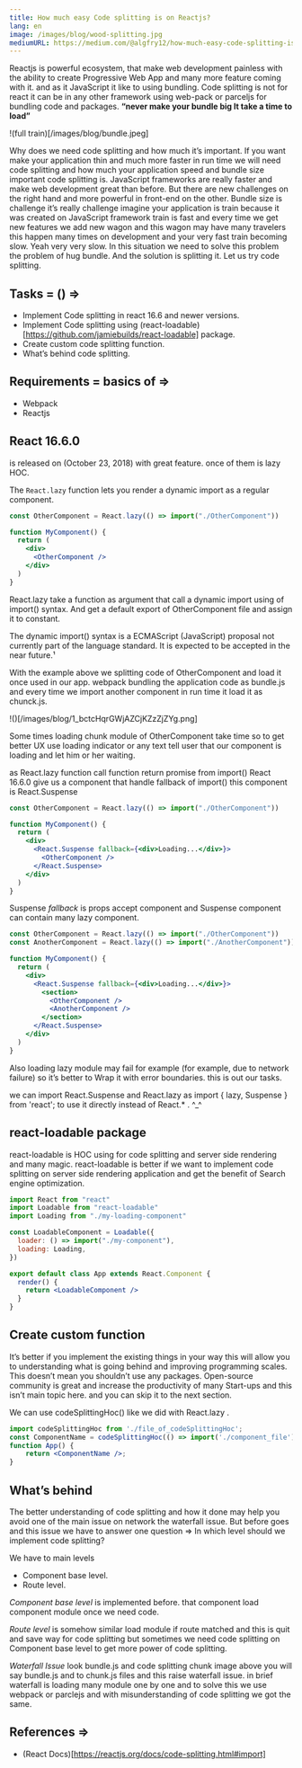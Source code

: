```yaml
---
title: How much easy Code splitting is on Reactjs?
lang: en
image: /images/blog/wood-splitting.jpg
mediumURL: https://medium.com/@algfry12/how-much-easy-code-splitting-is-on-reactjs-d94c30e9bec2
---
```


Reactjs is powerful ecosystem, that make web development painless with the ability to create Progressive Web App and many more feature coming with it. and as it JavaScript it like to using bundling.
Code splitting is not for react it can be in any other framework using web-pack or parceljs for bundling code and packages. **“never make your bundle big It take a time to load”**

!(full train)[/images/blog/bundle.jpeg]

Why does we need code splitting and how much it’s important. If you want make your application thin and much more faster in run time we will need code splitting and how much your application speed and bundle size important code splitting is. JavaScript frameworks are really faster and make web development great than before. But there are new challenges on the right hand and more powerful in front-end on the other. Bundle size is challenge it’s really challenge imagine your application is train because it was created on JavaScript framework train is fast and every time we get new features we add new wagon and this wagon may have many travelers this happen many times on development and your very fast train becoming slow. Yeah very very slow. In this situation we need to solve this problem the problem of hug bundle. And the solution is splitting it. Let us try code splitting.

## Tasks = () =>

- Implement Code splitting in react 16.6 and newer versions.
- Implement Code splitting using (react-loadable)[https://github.com/jamiebuilds/react-loadable] package.
- Create custom code splitting function.
- What’s behind code splitting.

## Requirements = basics of =>

- Webpack
- Reactjs

## React 16.6.0

is released on (October 23, 2018) with great feature. once of them is lazy HOC.

The `React.lazy` function lets you render a dynamic import as a regular component.

```jsx
const OtherComponent = React.lazy(() => import("./OtherComponent"))

function MyComponent() {
  return (
    <div>
      <OtherComponent />
    </div>
  )
}
```

React.lazy take a function as argument that call a dynamic import using of import() syntax. And get a default export of OtherComponent file and assign it to constant.

The dynamic import() syntax is a ECMAScript (JavaScript) proposal not currently part of the language standard. It is expected to be accepted in the near future.¹

With the example above we splitting code of OtherComponent and load it once used in our app. webpack bundling the application code as bundle.js and every time we import another component in run time it load it as chunck.js.

!()[/images/blog/1_bctcHqrGWjAZCjKZzZjZYg.png]

Some times loading chunk module of OtherComponent take time so to get better UX use loading indicator or any text tell user that our component is loading and let him or her waiting.

as React.lazy function call function return promise from import() React 16.6.0 give us a component that handle fallback of import() this component is React.Suspense

```jsx
const OtherComponent = React.lazy(() => import("./OtherComponent"))

function MyComponent() {
  return (
    <div>
      <React.Suspense fallback={<div>Loading...</div>}>
        <OtherComponent />
      </React.Suspense>
    </div>
  )
}
```

Suspense _fallback_ is props accept component and Suspense component can contain many lazy component.

```jsx
const OtherComponent = React.lazy(() => import("./OtherComponent"))
const AnotherComponent = React.lazy(() => import("./AnotherComponent"))

function MyComponent() {
  return (
    <div>
      <React.Suspense fallback={<div>Loading...</div>}>
        <section>
          <OtherComponent />
          <AnotherComponent />
        </section>
      </React.Suspense>
    </div>
  )
}
```

Also loading lazy module may fail for example (for example, due to network failure) so it’s better to Wrap it with error boundaries. this is out our tasks.

we can import React.Suspense and React.lazy as import { lazy, Suspense } from 'react'; to use it directly instead of React.\* . ^\_^

## react-loadable package

react-loadable is HOC using for code splitting and server side rendering and many magic. react-loadable is better if we want to implement code splitting on server side rendering application and get the benefit of Search engine optimization.

```jsx
import React from "react"
import Loadable from "react-loadable"
import Loading from "./my-loading-component"

const LoadableComponent = Loadable({
  loader: () => import("./my-component"),
  loading: Loading,
})

export default class App extends React.Component {
  render() {
    return <LoadableComponent />
  }
}
```

## Create custom function

It’s better if you implement the existing things in your way this will allow you to understanding what is going behind and improving programming scales. This doesn’t mean you shouldn’t use any packages. Open-source community is great and increase the productivity of many Start-ups and this isn’t main topic here. and you can skip it to the next section.

We can use codeSplittingHoc()
like we did with React.lazy .

```jsx
import codeSplittingHoc from './file_of_codeSplittingHoc';
const ComponentName = codeSplittingHoc(() => import('./component_file')
function App() {
    return <ComponentName />;
}
```

## What’s behind

The better understanding of code splitting and how it done may help you avoid one of the main issue on network the waterfall issue. But before goes and this issue we have to answer one question => In which level should we implement code splitting?

We have to main levels

- Component base level.
- Route level.

_Component base level_ is implemented before. that component load component module once we need code.

_Route level_ is somehow similar load module if route matched and this is quit and save way for code splitting but sometimes we need code splitting on Component base level to get more power of code splitting.

_Waterfall Issue_ look bundle.js and code splitting chunk image above you will say bundle.js and to chunk.js files and this raise waterfall issue. in brief waterfall is loading many module one by one and to solve this we use webpack or parclejs and with misunderstanding of code splitting we got the same.

## References =>

- (React Docs)[https://reactjs.org/docs/code-splitting.html#import]
